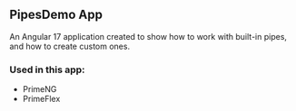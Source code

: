 ## PipesDemo App

An Angular 17 application created to show how to work with built-in pipes, and how to create custom ones.

### Used in this app:
* PrimeNG
* PrimeFlex
